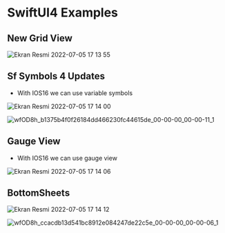 # SwiftUI4 Examples



## New Grid View


![Ekran Resmi 2022-07-05 17 13 55](https://user-images.githubusercontent.com/64907671/177350286-0fe0ea19-51ff-461d-8734-8f5c2b576562.png)

## Sf Symbols 4 Updates

- With IOS16 we can use variable symbols

![Ekran Resmi 2022-07-05 17 14 00](https://user-images.githubusercontent.com/64907671/177350318-f563ac71-d033-4327-8cfe-7d2354ed4e1a.png)

![wfOD8h_b1375b4f0f26184dd466230fc44615de_00-00-00_00-00-11_1](https://user-images.githubusercontent.com/64907671/177352965-9528d5e5-aa06-4010-abed-e0d3722460c3.gif)

## Gauge View

- With IOS16 we can use gauge view

![Ekran Resmi 2022-07-05 17 14 06](https://user-images.githubusercontent.com/64907671/177350345-085396d3-f698-4997-b6c9-0fe40b17c098.png)

## BottomSheets

![Ekran Resmi 2022-07-05 17 14 12](https://user-images.githubusercontent.com/64907671/177350359-0831e925-5393-4c72-973f-f937a12283be.png)

![wfOD8h_ccacdb13d541bc8912e084247de22c5e_00-00-00_00-00-06_1](https://user-images.githubusercontent.com/64907671/177354439-356fa490-b1b5-4c20-9e49-85bdfbc3930f.gif)
